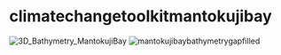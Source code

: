 # climatechangetoolkitmantokujibay
![3D_Bathymetry_MantokujiBay](https://github.com/SammyCode002/climatechangetoolkitmantokujibay/assets/139438647/c40f6f98-6ef4-4c89-ad45-165165fcc369)
![mantokujibaybathymetrygapfilled](https://github.com/SammyCode002/climatechangetoolkitmantokujibay/assets/139438647/63b31a6f-6582-4fd3-b652-beb302de89d1)
